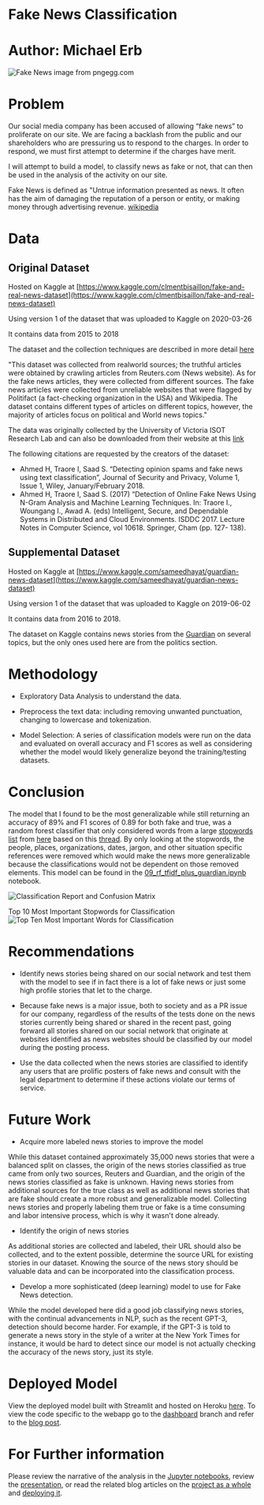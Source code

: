 # Fake News Classification

# Author: Michael Erb

![Fake News](images/fake-news-disinformation-lie-misinformation-fake-news.png)
image from pngegg.com

# Problem

Our social media company has been accused of allowing “fake news” to proliferate on our site. We are facing a backlash from the public and our shareholders who are pressuring us to respond to the charges. In order to respond, we must first attempt to determine if the charges have merit.

I will attempt to build a model, to classify news as fake or not, that can then be used in the analysis of the activity on our site.

Fake News is defined as "Untrue information presented as news. It often has the aim of damaging the reputation of a person or entity, or making money through advertising revenue. [wikipedia](https://en.wikipedia.org/wiki/Fake_news)

# Data

## Original Dataset

Hosted on Kaggle at [https://www.kaggle.com/clmentbisaillon/fake-and-real-news-dataset](https://www.kaggle.com/clmentbisaillon/fake-and-real-news-dataset)

Using version 1 of the dataset that was uploaded to Kaggle on 2020-03-26

It contains data from 2015 to 2018

The dataset and the collection techniques are described in more detail [here](https://www.uvic.ca/engineering/ece/isot/assets/docs/ISOT_Fake_News_Dataset_ReadMe.pdf)

"This dataset was collected from realworld sources; the truthful articles were obtained by crawling articles from Reuters.com (News website). As for the fake news articles, they were collected from different sources. The fake news articles were collected from unreliable websites that were flagged by Politifact (a fact-checking organization in the USA) and Wikipedia. The dataset contains different types of articles on different topics, however, the majority of articles focus on political and World news topics."

The data was originally collected by the University of Victoria ISOT Research Lab and can also be downloaded from their website at this [link](https://www.uvic.ca/engineering/ece/isot/datasets/fake-news/index.php)

The following citations are requested by the creators of the dataset:
* Ahmed H, Traore I, Saad S. “Detecting opinion spams and fake news using text classification”, Journal of Security and Privacy, Volume 1, Issue 1, Wiley, January/February 2018.
* Ahmed H, Traore I, Saad S. (2017) “Detection of Online Fake News Using N-Gram Analysis and Machine Learning Techniques. In: Traore I., Woungang I., Awad A. (eds) Intelligent, Secure, and Dependable Systems in Distributed and Cloud Environments. ISDDC 2017. Lecture Notes in Computer Science, vol 10618. Springer, Cham (pp. 127- 138).

## Supplemental Dataset

Hosted on Kaggle at [https://www.kaggle.com/sameedhayat/guardian-news-dataset](https://www.kaggle.com/sameedhayat/guardian-news-dataset)

Using version 1 of the dataset that was uploaded to Kaggle on 2019-06-02

It contains data from 2016 to 2018.

The dataset on Kaggle contains news stories from the [Guardian](https://www.theguardian.com/us) on several topics, but the only ones used here are from the politics section.

# Methodology

* Exploratory Data Analysis to understand the data.


* Preprocess the text data: including removing unwanted punctuation, changing to lowercase and tokenization.


* Model Selection: A series of classification models were run on the data and evaluated on overall accuracy and F1 scores as well as considering whether the model would likely generalize beyond the training/testing datasets.

# Conclusion

The model that I found to be the most generalizable while still returning an accuracy of 89% and F1 scores of 0.89 for both fake and true, was a random forest classifier that only considered words from a large [stopwords list](data/gist_stopwords.txt) from [here](https://gist.github.com/ZohebAbai/513218c3468130eacff6481f424e4e64) based on this [thread](https://gist.github.com/sebleier/554280).  By only looking at the stopwords, the people, places, organizations, dates, jargon, and other situation specific references were removed which would make the news more generalizable because the classifications would not be dependent on those removed elements.  This model can be found in the [09_rf_tfidf_plus_guardian.ipynb](notebooks/09_rf_tfidf_plus_guardian.ipynb) notebook.

![Classification Report and Confusion Matrix](images/classification_report.png)

Top 10 Most Important Stopwords for Classification
![Top Ten Most Important Words for Classification](images/feature_importance.png)

# Recommendations

* Identify news stories being shared on our social network and test them with the model to see if in fact there is a lot of fake news or just some high profile stories that let to the charge.

* Because fake news is a major issue, both to society and as a PR issue for our company, regardless of the results of the tests done on the news stories currently being shared or shared in the recent past, going forward all stories shared on our social network that originate at websites identified as news websites should be classified by our model during the posting process.

* Use the data collected when the news stories are classified to identify any users that are prolific posters of fake news and consult with the legal department to determine if these actions violate our terms of service.

# Future Work

* Acquire more labeled news stories to improve the model

While this dataset contained approximately 35,000 news stories that were a balanced split on classes, the origin of  the news stories classified as true came from only two sources, Reuters and Guardian, and the origin of the news stories classified as fake is unknown.  Having news stories from additional sources for the true class as well as additional news stories that are fake should create a more robust and generalizable model.  Collecting news stories and properly labeling them true or fake is a time consuming and labor intensive process, which is why it wasn't done already.

* Identify the origin of news stories

As additional stories are collected and labeled, their URL should also be collected, and to the extent possible, determine the source URL for existing stories in our dataset.  Knowing the source of the news story should be valuable data and can be incorporated into the classification process.

* Develop a more sophisticated (deep learning) model to use for Fake News detection.  

While the model developed here did a good job classifying news stories, with the continual advancements in NLP, such as the recent GPT-3, detection should become harder. For example, if the GPT-3 is told to generate a news story in the style of a writer at the New York Times for instance, it would be hard to detect since our model is not actually checking the accuracy of the news story, just its style.

# Deployed Model

View the deployed model built with Streamlit and hosted on Heroku [here](https://agile-tor-23064.herokuapp.com/).  To view the code specific to the webapp go to the [dashboard](https://github.com/merb92/fake-news-classification/tree/dashboard) branch and refer to the [blog post](https://medium.com/analytics-vidhya/deploy-an-nlp-model-with-streamlit-and-heroku-5f0ae4b9048c).

# For Further information

Please review the narrative of the analysis in the [Jupyter notebooks](01_project_summary.ipynb), review the [presentation](fake_news_classification.pdf), or read the related blog articles on the [project as a whole](https://merb92.medium.com/too-good-to-be-true-nlp-c97868c2db55) and [deploying it](https://medium.com/analytics-vidhya/deploy-an-nlp-model-with-streamlit-and-heroku-5f0ae4b9048c).

